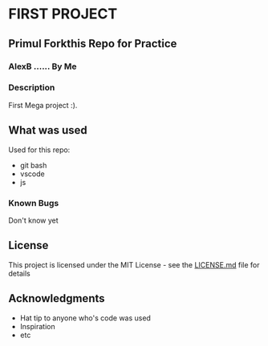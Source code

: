 # FIRST PROJECT

## Primul Forkthis Repo for Practice

### AlexB ...... By Me

### Description

First Mega project :).

## What was used

Used for this repo:
* git bash
* vscode
* js

### Known Bugs

Don't know yet

## License

This project is licensed under the MIT License - see the [LICENSE.md](LICENSE.md) file for details

## Acknowledgments

* Hat tip to anyone who's code was used
* Inspiration
* etc
